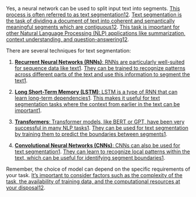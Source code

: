 Yes, a neural network can be used to split input text into segments. [This process is often referred to as text segmentation](https://web.stanford.edu/class/archive/cs/cs224n/cs224n.1214/reports/final_reports/report001.pdf)[1](https://web.stanford.edu/class/archive/cs/cs224n/cs224n.1214/reports/final_reports/report001.pdf)[2](https://www.assemblyai.com/blog/text-segmentation-approaches-datasets-and-evaluation-metrics/). [Text segmentation is the task of dividing a document of text into coherent and semantically meaningful segments which are contiguous](https://web.stanford.edu/class/archive/cs/cs224n/cs224n.1214/reports/final_reports/report001.pdf)[1](https://web.stanford.edu/class/archive/cs/cs224n/cs224n.1214/reports/final_reports/report001.pdf)[2](https://www.assemblyai.com/blog/text-segmentation-approaches-datasets-and-evaluation-metrics/). [This task is important for other Natural Language Processing (NLP) applications like summarization, context understanding, and question-answering](https://web.stanford.edu/class/archive/cs/cs224n/cs224n.1214/reports/final_reports/report001.pdf)[1](https://web.stanford.edu/class/archive/cs/cs224n/cs224n.1214/reports/final_reports/report001.pdf)[2](https://www.assemblyai.com/blog/text-segmentation-approaches-datasets-and-evaluation-metrics/).

There are several techniques for text segmentation:

1. [**Recurrent Neural Networks (RNNs)**: RNNs are particularly well-suited for sequence data like text](https://web.stanford.edu/class/archive/cs/cs224n/cs224n.1214/reports/final_reports/report001.pdf)[1](https://web.stanford.edu/class/archive/cs/cs224n/cs224n.1214/reports/final_reports/report001.pdf). [They can be trained to recognize patterns across different parts of the text and use this information to segment the text](https://web.stanford.edu/class/archive/cs/cs224n/cs224n.1214/reports/final_reports/report001.pdf)[1](https://web.stanford.edu/class/archive/cs/cs224n/cs224n.1214/reports/final_reports/report001.pdf).
    
2. [**Long Short-Term Memory (LSTM)**: LSTM is a type of RNN that can learn long-term dependencies](https://web.stanford.edu/class/archive/cs/cs224n/cs224n.1214/reports/final_reports/report001.pdf)[1](https://web.stanford.edu/class/archive/cs/cs224n/cs224n.1214/reports/final_reports/report001.pdf). [This makes it useful for text segmentation tasks where the context from earlier in the text can be important](https://web.stanford.edu/class/archive/cs/cs224n/cs224n.1214/reports/final_reports/report001.pdf)[1](https://web.stanford.edu/class/archive/cs/cs224n/cs224n.1214/reports/final_reports/report001.pdf).
    
3. [**Transformers**: Transformer models, like BERT or GPT, have been very successful in many NLP tasks](https://web.stanford.edu/class/archive/cs/cs224n/cs224n.1214/reports/final_reports/report001.pdf)[1](https://web.stanford.edu/class/archive/cs/cs224n/cs224n.1214/reports/final_reports/report001.pdf). [They can be used for text segmentation by training them to predict the boundaries between segments](https://web.stanford.edu/class/archive/cs/cs224n/cs224n.1214/reports/final_reports/report001.pdf)[1](https://web.stanford.edu/class/archive/cs/cs224n/cs224n.1214/reports/final_reports/report001.pdf).
    
4. [**Convolutional Neural Networks (CNNs)**: CNNs can also be used for text segmentation](https://web.stanford.edu/class/archive/cs/cs224n/cs224n.1214/reports/final_reports/report001.pdf)[1](https://web.stanford.edu/class/archive/cs/cs224n/cs224n.1214/reports/final_reports/report001.pdf). [They can learn to recognize local patterns within the text, which can be useful for identifying segment boundaries](https://web.stanford.edu/class/archive/cs/cs224n/cs224n.1214/reports/final_reports/report001.pdf)[1](https://web.stanford.edu/class/archive/cs/cs224n/cs224n.1214/reports/final_reports/report001.pdf).
    

Remember, the choice of model can depend on the specific requirements of your task. [It’s important to consider factors such as the complexity of the task, the availability of training data, and the computational resources at your disposal](https://web.stanford.edu/class/archive/cs/cs224n/cs224n.1214/reports/final_reports/report001.pdf)[1](https://web.stanford.edu/class/archive/cs/cs224n/cs224n.1214/reports/final_reports/report001.pdf)[2](https://www.assemblyai.com/blog/text-segmentation-approaches-datasets-and-evaluation-metrics/).